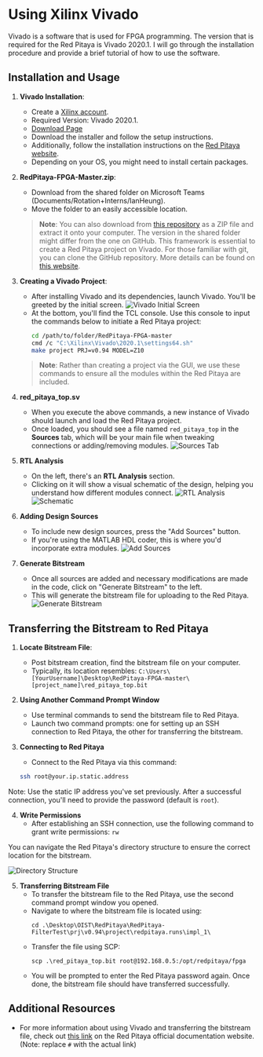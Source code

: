 # Using Xilinx Vivado

Vivado is a software that is used for FPGA programming. The version that is required for the Red Pitaya is Vivado 2020.1. I will go through the installation procedure and provide a brief tutorial of how to use the software.

## Installation and Usage

1. **Vivado Installation**:
   - Create a [Xilinx account](https://www.amd.com/en/registration/create-account.html).
   - Required Version: Vivado 2020.1.
   - [Download Page](https://www.xilinx.com/support/download/index.html/content/xilinx/en/downloadNav/vivado-design-tools/archive.html)
   - Download the installer and follow the setup instructions.
   - Additionally, follow the installation instructions on the [Red Pitaya website](https://redpitaya-knowledge-base.readthedocs.io/en/latest/learn_fpga/3_vivado_env/tutorfpga1.html).
   - Depending on your OS, you might need to install certain packages.

2. **RedPitaya-FPGA-Master.zip**:
   - Download from the shared folder on Microsoft Teams (Documents/Rotation+Interns/IanHeung).
   - Move the folder to an easily accessible location.

   > **Note**: You can also download from [this repository](https://github.com/RedPitaya/RedPitaya-FPGA) as a ZIP file and extract it onto your computer. The version in the shared folder might differ from the one on GitHub. This framework is essential to create a Red Pitaya project on Vivado. For those familiar with git, you can clone the GitHub repository. More details can be found on [this website](https://redpitaya-knowledge-base.readthedocs.io/en/latest/learn_fpga/3_vivado_env/tutorfpga2.html).

3. **Creating a Vivado Project**:
   - After installing Vivado and its dependencies, launch Vivado. You'll be greeted by the initial screen.
     ![Vivado Initial Screen](assets/vivado.png)
   - At the bottom, you'll find the TCL console. Use this console to input the commands below to initiate a Red Pitaya project:
     ```bash
     cd /path/to/folder/RedPitaya-FPGA-master
     cmd /c "C:\Xilinx\Vivado\2020.1\settings64.sh"
     make project PRJ=v0.94 MODEL=Z10
     ```

   > **Note**: Rather than creating a project via the GUI, we use these commands to ensure all the modules within the Red Pitaya are included.

4. **red_pitaya_top.sv**
   - When you execute the above commands, a new instance of Vivado should launch and load the Red Pitaya project. 
   - Once loaded, you should see a file named `red_pitaya_top` in the **Sources** tab, which will be your main file when tweaking connections or adding/removing modules.
   ![Sources Tab](assets/sources.png)

5. **RTL Analysis**
   - On the left, there's an **RTL Analysis** section.
   - Clicking on it will show a visual schematic of the design, helping you understand how different modules connect.
   ![RTL Analysis](assets/rtl.png)
   ![Schematic](assets/schematic.png)

6. **Adding Design Sources** 
   - To include new design sources, press the "Add Sources" button.
   - If you're using the MATLAB HDL coder, this is where you'd incorporate extra modules.
   ![Add Sources](assets/addsources.png)

7. **Generate Bitstream** 
   - Once all sources are added and necessary modifications are made in the code, click on "Generate Bitstream" to the left.
   - This will generate the bitstream file for uploading to the Red Pitaya.
   ![Generate Bitstream](assets/generatebitstream.png)

## Transferring the Bitstream to Red Pitaya

1. **Locate Bitstream File**:
   - Post bitstream creation, find the bitstream file on your computer.
   - Typically, its location resembles: `C:\Users\[YourUsername]\Desktop\RedPitaya-FPGA-master\[project_name]\red_pitaya_top.bit`

2. **Using Another Command Prompt Window**
   - Use terminal commands to send the bitstream file to Red Pitaya.
   - Launch two command prompts: one for setting up an SSH connection to Red Pitaya, the other for transferring the bitstream.

3. **Connecting to Red Pitaya**
   - Connect to the Red Pitaya via this command:
   ```bash
   ssh root@your.ip.static.address
   ```
   
Note: Use the static IP address you've set previously. After a successful connection, you'll need to provide the password (default is `root`).

4. **Write Permissions** 
   - After establishing an SSH connection, use the following command to grant write permissions:
```rw```

You can navigate the Red Pitaya's directory structure to ensure the correct location for the bitstream.

![Directory Structure](assets/redpitayadir.png)

5. **Transferring Bitstream File**
   - To transfer the bitstream file to the Red Pitaya, use the second command prompt window you opened.
   - Navigate to where the bitstream file is located using:
     ```
     cd .\Desktop\OIST\RedPitaya\RedPitaya-FilterTest\prj\v0.94\project\redpitaya.runs\impl_1\
     ```
   - Transfer the file using SCP:
     ```
     scp .\red_pitaya_top.bit root@192.168.0.5:/opt/redpitaya/fpga
     ```
   - You will be prompted to enter the Red Pitaya password again. Once done, the bitstream file should have transferred successfully.

## Additional Resources
   - For more information about using Vivado and transferring the bitstream file, check out [this link](https://redpitaya-knowledge-base.readthedocs.io/en/latest/learn_fpga/3_vivado_env/tutorfpga2.html) on the Red Pitaya official documentation website. (Note: replace `#` with the actual link)
